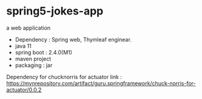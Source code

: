 # spring5-jokes-app
a web application 

- Dependency : Spring web, Thymleaf enginear.
- java 11
- spring boot : 2.4.0(M1)
- maven project
- packaging : jar


Dependency for chucknorris for actuator link : https://mvnrepository.com/artifact/guru.springframework/chuck-norris-for-actuator/0.0.2 